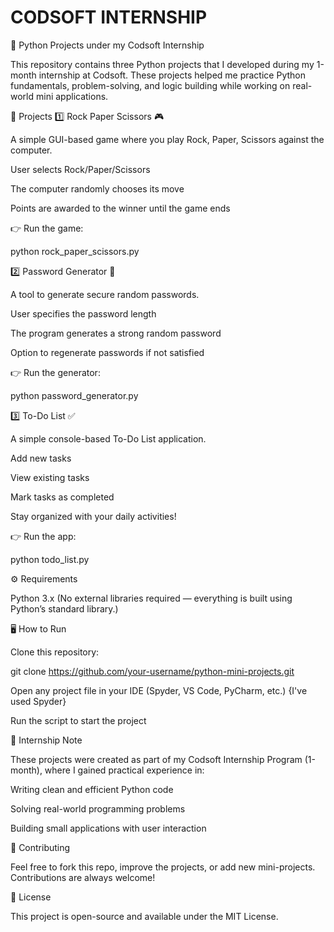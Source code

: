 # CODSOFT INTERNSHIP
🐍 Python Projects under my Codsoft Internship

This repository contains three  Python projects that I developed during my 1-month internship at Codsoft.
These projects helped me practice Python fundamentals, problem-solving, and logic building while working on real-world mini applications.

📌 Projects
1️⃣ Rock Paper Scissors 🎮

A simple GUI-based game where you play Rock, Paper, Scissors against the computer.

User selects Rock/Paper/Scissors

The computer randomly chooses its move

Points are awarded to the winner until the game ends

👉 Run the game:

python rock_paper_scissors.py

2️⃣ Password Generator 🔑

A tool to generate secure random passwords.

User specifies the password length

The program generates a strong random password

Option to regenerate passwords if not satisfied

👉 Run the generator:

python password_generator.py

3️⃣ To-Do List ✅

A simple console-based To-Do List application.

Add new tasks

View existing tasks

Mark tasks as completed

Stay organized with your daily activities!

👉 Run the app:

python todo_list.py

⚙️ Requirements

Python 3.x
(No external libraries required — everything is built using Python’s standard library.)

🖥️ How to Run

Clone this repository:

git clone https://github.com/your-username/python-mini-projects.git


Open any project file in your IDE (Spyder, VS Code, PyCharm, etc.) {I've used Spyder}

Run the script to start the project

🏅 Internship Note

These projects were created as part of my Codsoft Internship Program (1-month), where I gained practical experience in:

Writing clean and efficient Python code

Solving real-world programming problems

Building small applications with user interaction

🤝 Contributing

Feel free to fork this repo, improve the projects, or add new mini-projects. Contributions are always welcome!

📜 License

This project is open-source and available under the MIT License.
